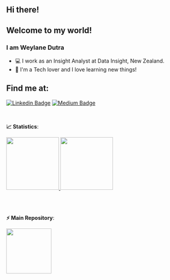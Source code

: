 ## Hi there! 
## Welcome to my world!

### I am Weylane Dutra

<ul>
  <li> 💻 I work as an Insight Analyst at Data Insight, New Zealand.
  <li> 🚀 I'm a Tech lover and I love learning new things!
</ul>

## Find me at:
[![Linkedin Badge](https://img.shields.io/badge/-LinkedIn-blue?style=flat-square&logo=Linkedin&logoColor=white&link=https://www.linkedin.com/in/weylanedutra//)](https://www.linkedin.com/in/weylanedutra/)
[![Medium Badge](https://img.shields.io/badge/-Medium-black?style=flat-square&logo=Medium&logoColor=white&link=https://medium.com/@KarinneCristina)](https://medium.com/@KarinneCristina)

<br>
 
<b> :chart_with_upwards_trend: Statistics</b>:

<a href="https://github.com/weylanedutra">
  <img height="140em" src="https://github-readme-stats.vercel.app/api?username=weylanedutra&show_icons=true&theme=dark&include_commits=true"/>
</a>

<a href="https://github.com/weylanedutra">
  <img height="140em" src="https://github-readme-stats.vercel.app/api/top-langs/?username=weylanedutra&layout=compact&langs_count=8&theme=dark"/>
</a>

<br></br>

<b> ⚡ Main Repository</b>:

<a href="https://https://github.com/weylanedutra/Data-Science">
  <img height="120em" src="https://github-readme-stats.vercel.app/api/pin/?username=weylanedutra&repo=Data-Science&theme=dark" />
</a>

